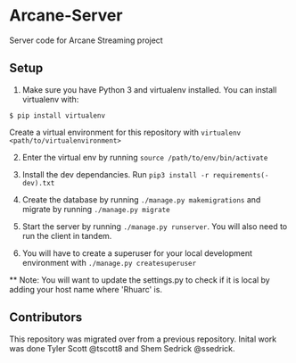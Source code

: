 # Arcane-Server
Server code for Arcane Streaming project

## Setup
1) Make sure you have Python 3 and virtualenv installed. You can install virtualenv with:
```
$ pip install virtualenv
```

Create a virtual environment for this repository with `virtualenv <path/to/virtualenvironment>`

2) Enter the virtual env by running `source /path/to/env/bin/activate`

3) Install the dev dependancies. Run `pip3 install -r requirements(-dev).txt`

4) Create the database by running `./manage.py makemigrations` and migrate by running `./manage.py migrate`

5) Start the server by running `./manage.py runserver`. You will also need to run the client in tandem.

6) You will have to create a superuser for your local development environment with `./manage.py createsuperuser`

** Note: You will want to update the settings.py to check if it is local by adding your host name where 'Rhuarc' is.

## Contributors
This repository was migrated over from a previous repository. Inital work was done Tyler Scott @tscott8 and Shem Sedrick @ssedrick.

